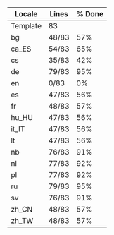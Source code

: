 |  Locale  |  Lines  | % Done|
|----------|---------|-------|
| Template |      83 |       |
| bg       |   48/83 |   57% |
| ca_ES    |   54/83 |   65% |
| cs       |   35/83 |   42% |
| de       |   79/83 |   95% |
| en       |    0/83 |    0% |
| es       |   47/83 |   56% |
| fr       |   48/83 |   57% |
| hu_HU    |   47/83 |   56% |
| it_IT    |   47/83 |   56% |
| lt       |   47/83 |   56% |
| nb       |   76/83 |   91% |
| nl       |   77/83 |   92% |
| pl       |   77/83 |   92% |
| ru       |   79/83 |   95% |
| sv       |   76/83 |   91% |
| zh_CN    |   48/83 |   57% |
| zh_TW    |   48/83 |   57% |
